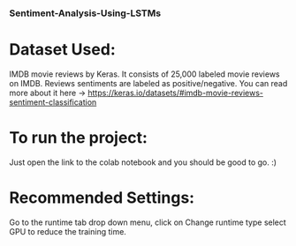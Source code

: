 ### Sentiment-Analysis-Using-LSTMs

# Dataset Used:
IMDB movie reviews by Keras. It consists of 25,000 labeled movie reviews on IMDB. Reviews sentiments are labeled as positive/negative. You can read more about it here -> https://keras.io/datasets/#imdb-movie-reviews-sentiment-classification

# To run the project:
Just open the link to the colab notebook and you should be good to go. :)

# Recommended Settings:
Go to the runtime tab drop down menu, click on Change runtime type
select GPU to reduce the training time.
